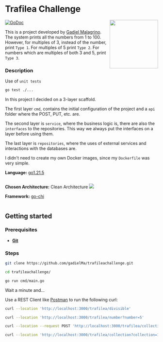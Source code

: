 # Trafilea Challenge

<img align="right" width="159px" src="https://www.google.com/url?sa=i&url=https%3A%2F%2Fwww.crunchbase.com%2Forganization%2Ftrafilea&psig=AOvVaw2jgmozHRwuMSUKcpcTplfi&ust=1705847308306000&source=images&cd=vfe&opi=89978449&ved=0CBIQjRxqFwoTCPDcjcmW7IMDFQAAAAAdAAAAABAH" alt="">

[![GoDoc](https://pkg.go.dev/badge/github.com/gin-gonic/gin?status.svg)](https://pkg.go.dev/github.com/gin-gonic/gin?tab=doc)

This is a project developed by [Gadiel Malagrino](https://github.com/gadielMa). The system prints all the numbers from 1 to 100. However, for multiples of 3,
instead of the number, print `Type 1`. For multiples of 5 print `Type 2`. For numbers
which are multiples of both 3 and 5, print `Type 3`.

### Description

Use of `unit tests`

```sh
go test ./...
```

In this project I decided on a 3-layer scaffold.

The first layer `cmd`, contains the initial configuration of the project and a `api` folder where the POST, PUT, etc. are.

The second layer is `service`, where the business logic is, there are also the `interfaces` to the repositories. This way we always put the interfaces on a layer before using them.

The last layer is `repositories`, where the uses of external services and interactions with the databases are.

I didn't need to create my own Docker images, since my `Dockerfile` was very simple.

**Language:** [go1.21.5](https://tip.golang.org/doc/go1.21)

<img src="https://i.imgur.com/3elNhQu.png" alt="">

**Chosen Architecture:** Clean Architecture
<img src="https://miro.medium.com/v2/resize:fit:800/1*0R0r00uF1RyRFxkxo3HVDg.png">

**Framework:** [go-chi](https://github.com/go-chi/chi)

<img src="https://camo.githubusercontent.com/f72d07b7d898f8935d557867df17416a1b430a2572f8ea1bae57d1700f5c754b/68747470733a2f2f63646e2e7261776769742e636f6d2f676f2d6368692f6368692f6d61737465722f5f6578616d706c65732f6368692e737667" alt="">

## Getting started

### Prerequisites
- **[Git](https://github.com/gadielMa/trafileachallenge)**

### Steps

```sh
git clone https://github.com/gadielMa/trafileachallenge.git
```

```sh
cd trafileachallenge/
```

```sh
go run cmd/main.go
```

Wait a minute and...

Use a REST Client like [Postman](https://www.postman.com) to run the following curl:

```sh
curl --location 'http://localhost:3000/trafilea/divisible'
```

```sh
curl --location 'http://localhost:3000/trafilea/number?number=5'
```

```sh
curl --location --request POST 'http://localhost:3000/trafilea/collection?collection=1&number=3'
```

```sh
curl --location 'http://localhost:3000/trafilea/collection?collection=1'
```